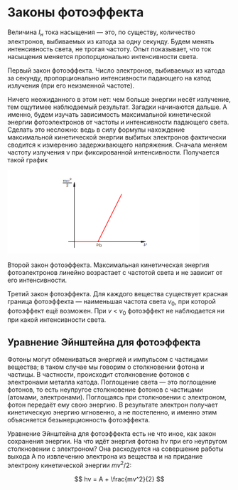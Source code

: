# Законы фотоэффекта

Величина $I_н$ тока насыщения — это, по существу, количество электронов, выбиваемых из катода за одну секунду. Будем менять интенсивность света, не трогая частоту. Опыт показывает, что ток насыщения меняется пропорционально интенсивности света.

Первый закон фотоэффекта. Число электронов, выбиваемых из катода за секунду, пропорционально интенсивности падающего на катод излучения (при его неизменной частоте).

Ничего неожиданного в этом нет: чем больше энергии несёт излучение, тем ощутимее наблюдаемый результат. Загадки начинаются дальше. А именно, будем изучать зависимость максимальной кинетической энергии фотоэлектронов от частоты и интенсивности падающего света. Сделать это несложно: ведь в силу формулы нахождение максимальной кинетической энергии выбитых электронов фактически сводится к измерению задерживающего напряжения. Сначала меняем частоту излучения ν при фиксированной интенсивности. Получается такой график

![](https://github.com/Valeron925/lab4/blob/main/3.%20Законы%20фотоэффекта/img3/Pasted%20image%2020240526215056.png)

Второй закон фотоэффекта. Максимальная кинетическая энергия фотоэлектронов линейно возрастает с частотой света и не зависит от его интенсивности.

Третий закон фотоэффекта. Для каждого вещества существует красная граница фотоэффекта — наименьшая частота света $v_0$, при которой фотоэффект ещё возможен. При $v$ < $v_0$ фотоэффект не наблюдается ни при какой интенсивности света.

## Уравнение Эйнштейна для фотоэффекта

Фотоны могут обмениваться энергией и импульсом с частицами вещества; в таком случае мы говорим о столкновении фотона и частицы. В частности, происходит столкновение фотонов с электронами металла катода. Поглощение света — это поглощение фотонов, то есть неупругое столкновение фотонов с частицами (атомами, электронами). Поглощаясь при столкновении с электроном, фотон передаёт ему свою энергию. В результате электрон получает кинетическую энергию мгновенно, а не постепенно, и именно этим объясняется безынерционность фотоэффекта.

Уравнение Эйнштейна для фотоэффекта есть не что иное, как закон сохранения энергии. На что идёт энергия фотона hν при его неупругом столкновении с электроном? Она расходуется на совершение работы выхода A по извлечению электрона из вещества и на придание электрону кинетической энергии $mv^2/2$:

$$ hv = A + \frac{mv^2}{2} $$
